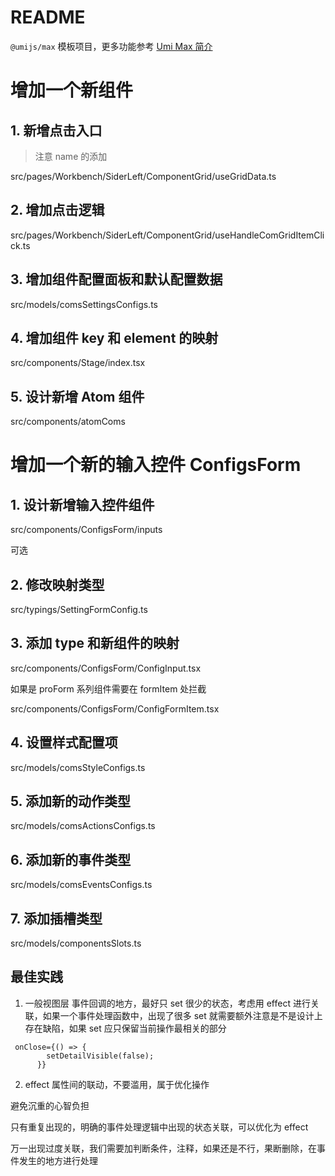 # README

`@umijs/max` 模板项目，更多功能参考 [Umi Max 简介](https://next.umijs.org/zh-CN/docs/max/introduce)

# 增加一个新组件

## 1. 新增点击入口

> 注意 name 的添加

src/pages/Workbench/SiderLeft/ComponentGrid/useGridData.ts

## 2. 增加点击逻辑

src/pages/Workbench/SiderLeft/ComponentGrid/useHandleComGridItemClick.ts

## 3. 增加组件配置面板和默认配置数据

src/models/comsSettingsConfigs.ts

## 4. 增加组件 key 和 element 的映射

src/components/Stage/index.tsx

## 5. 设计新增 Atom 组件

src/components/atomComs

# 增加一个新的输入控件 ConfigsForm

## 1. 设计新增输入控件组件

src/components/ConfigsForm/inputs

可选

## 2. 修改映射类型

src/typings/SettingFormConfig.ts

## 3. 添加 type 和新组件的映射

src/components/ConfigsForm/ConfigInput.tsx

如果是 proForm 系列组件需要在 formItem 处拦截

src/components/ConfigsForm/ConfigFormItem.tsx

## 4. 设置样式配置项

src/models/comsStyleConfigs.ts

## 5. 添加新的动作类型

src/models/comsActionsConfigs.ts

## 6. 添加新的事件类型

src/models/comsEventsConfigs.ts

## 7. 添加插槽类型

src/models/componentsSlots.ts

## 最佳实践

1. 一般视图层 事件回调的地方，最好只 set 很少的状态，考虑用 effect 进行关联，如果一个事件处理函数中，出现了很多 set 就需要额外注意是不是设计上存在缺陷，如果 set 应只保留当前操作最相关的部分

```
 onClose={() => {
        setDetailVisible(false);
      }}
```

2. effect 属性间的联动，不要滥用，属于优化操作

避免沉重的心智负担

只有重复出现的，明确的事件处理逻辑中出现的状态关联，可以优化为 effect

万一出现过度关联，我们需要加判断条件，注释，如果还是不行，果断删除，在事件发生的地方进行处理
